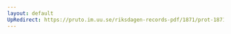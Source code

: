 ```yaml
---
layout: default
UpRedirect: https://pruto.im.uu.se/riksdagen-records-pdf/1871/prot-1871--fk--117/prot-1871--fk--117_001.pdf
---
```

